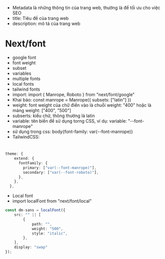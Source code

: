 - Metadata là những thông tin của trang web, thường là để tối ưu cho việc SEO
- title: Tiêu đề của trang web
- description: mô tả của trang web

# Next/font

- google font
- font weight
- subset
- variables
- multiple fonts
- local fonts
- tailwind fonts
- import: import { Manrope, Roboto } from "next/font/google"
- Khai báo: const manrope = Manrope({ subsets: ["latin"] })
- weight: font weight của chữ điền vào là chuỗi weight: "400" hoặc là mảng weight: ["400", "500"]
- subserts: kiểu chữ, thông thường là latin
- variable: tên biến để sử dụng torng CSS, ví dụ: variable: "--font-manrope"
- sử dụng trong css: body{font-family: var(--font-manrope)}
- TailwindCSS: <h1 className="font-primary"></h1>

```ts
theme: {
    extend: {
      fontFamily: {
        primary: ["var(--font-manrope)"],
        secondary: ["var(--font-roboto)"],
      },
    },
  },
```

- Local font
- import localFont from "next/font/local"

```ts
const dm-sans = localFont({
    src: "" || [
        {
            path: "",
            weight: "500",
            style: "italic",
        },
    ],
    display: "swap"
});
```
